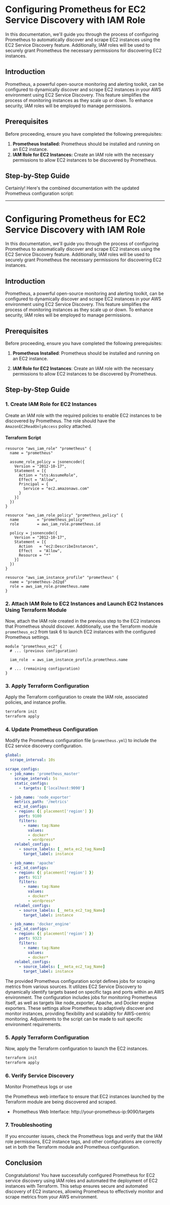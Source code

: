 # Configuring Prometheus for EC2 Service Discovery with IAM Role

In this documentation, we'll guide you through the process of configuring Prometheus to automatically discover and scrape EC2 instances using the EC2 Service Discovery feature. Additionally, IAM roles will be used to securely grant Prometheus the necessary permissions for discovering EC2 instances.

## Introduction

Prometheus, a powerful open-source monitoring and alerting toolkit, can be configured to dynamically discover and scrape EC2 instances in your AWS environment using EC2 Service Discovery. This feature simplifies the process of monitoring instances as they scale up or down. To enhance security, IAM roles will be employed to manage permissions.

## Prerequisites

Before proceeding, ensure you have completed the following prerequisites:

1. **Prometheus Installed:** Prometheus should be installed and running on an EC2 instance.
2. **IAM Role for EC2 Instances:** Create an IAM role with the necessary permissions to allow EC2 instances to be discovered by Prometheus.

## Step-by-Step Guide
Certainly! Here's the combined documentation with the updated Prometheus configuration script:

---

# Configuring Prometheus for EC2 Service Discovery with IAM Role

In this documentation, we'll guide you through the process of configuring Prometheus to automatically discover and scrape EC2 instances using the EC2 Service Discovery feature. Additionally, IAM roles will be used to securely grant Prometheus the necessary permissions for discovering EC2 instances.

## Introduction

Prometheus, a powerful open-source monitoring and alerting toolkit, can be configured to dynamically discover and scrape EC2 instances in your AWS environment using EC2 Service Discovery. This feature simplifies the process of monitoring instances as they scale up or down. To enhance security, IAM roles will be employed to manage permissions.

## Prerequisites

Before proceeding, ensure you have completed the following prerequisites:

1. **Prometheus Installed**: Prometheus should be installed and running on an EC2 instance.

2. **IAM Role for EC2 Instances**: Create an IAM role with the necessary permissions to allow EC2 instances to be discovered by Prometheus.

## Step-by-Step Guide

### 1. Create IAM Role for EC2 Instances

Create an IAM role with the required policies to enable EC2 instances to be discovered by Prometheus. The role should have the `AmazonEC2ReadOnlyAccess` policy attached.

#### Terraform Script

```hcl
resource "aws_iam_role" "prometheus" {
  name = "prometheus"

  assume_role_policy = jsonencode({
    Version = "2012-10-17",
    Statement = [{
      Action = "sts:AssumeRole",
      Effect = "Allow",
      Principal = {
        Service = "ec2.amazonaws.com"
      }
    }]
  })
}

resource "aws_iam_role_policy" "prometheus_policy" {
  name        = "prometheus_policy"
  role        = aws_iam_role.prometheus.id

  policy = jsonencode({
    Version = "2012-10-17",
    Statement = [{
      Action   = "ec2:DescribeInstances",
      Effect   = "Allow",
      Resource = "*"
    }]
  })
}

resource "aws_iam_instance_profile" "prometheus" {
  name = "prometheus-2d2qd"
  role = aws_iam_role.prometheus.name
}
```

### 2. Attach IAM Role to EC2 Instances and Launch EC2 Instances Using Terraform Module

Now, attach the IAM role created in the previous step to the EC2 instances that Prometheus should discover. Additionally, use the Terraform module `prometheus_ec2` from task 6 to launch EC2 instances with the configured Prometheus settings.


   ```hcl
   module "prometheus_ec2" {
     # ... (previous configuration)
   
     iam_role  = aws_iam_instance_profile.prometheus.name
   
     # ... (remaining configuration)
   }
   ```

### 3. Apply Terraform Configuration

Apply the Terraform configuration to create the IAM role, associated policies, and instance profile.

```bash
terraform init
terraform apply
```

### 4. Update Prometheus Configuration

Modify the Prometheus configuration file (`prometheus.yml`) to include the EC2 service discovery configuration.

```yaml
global:
  scrape_interval: 10s

scrape_configs:
  - job_name: 'prometheus_master'
    scrape_interval: 5s
    static_configs:
      - targets: ['localhost:9090']

  - job_name: 'node_exporter'
    metrics_path: '/metrics'
    ec2_sd_configs:
    - region: {{ placement['region'] }}
      port: 9100
      filters:
        - name: tag:Name
          values:
          - docker*
          - wordpress*
    relabel_configs:
      - source_labels: [__meta_ec2_tag_Name]
        target_label: instance

  - job_name: 'apache'
    ec2_sd_configs:
    - region: {{ placement['region'] }}
      port: 9117
      filters:
        - name: tag:Name
          values:
          - docker*
          - wordpress*
    relabel_configs:
      - source_labels: [__meta_ec2_tag_Name]
        target_label: instance

  - job_name: 'docker_engine'
    ec2_sd_configs:
    - region: {{ placement['region'] }}
      port: 9323
      filters:
        - name: tag:Name
          values:
          - docker*
    relabel_configs:
      - source_labels: [__meta_ec2_tag_Name]
        target_label: instance
```
The provided Prometheus configuration script defines jobs for scraping metrics from various sources. It utilizes EC2 Service Discovery to dynamically identify targets based on specific tags and ports within an AWS environment. The configuration includes jobs for monitoring Prometheus itself, as well as targets like node_exporter, Apache, and Docker engine exporters. These settings allow Prometheus to adaptively discover and monitor instances, providing flexibility and scalability for AWS-centric monitoring. Adjustments to the script can be made to suit specific environment requirements.

### 5. Apply Terraform Configuration

Now, apply the Terraform configuration to launch the EC2 instances.

```bash
terraform init
terraform apply
```

### 6. Verify Service Discovery

Monitor Prometheus logs or use

 the Prometheus web interface to ensure that EC2 instances launched by the Terraform module are being discovered and scraped.

- Prometheus Web Interface: http://your-prometheus-ip:9090/targets

### 7. Troubleshooting

If you encounter issues, check the Prometheus logs and verify that the IAM role permissions, EC2 instance tags, and other configurations are correctly set in both the Terraform module and Prometheus configuration.

## Conclusion

Congratulations! You have successfully configured Prometheus for EC2 service discovery using IAM roles and automated the deployment of EC2 instances with Terraform. This setup ensures secure and automated discovery of EC2 instances, allowing Prometheus to effectively monitor and scrape metrics from your AWS environment.
